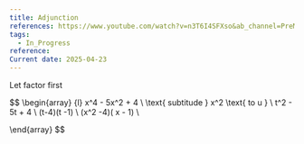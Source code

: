 ```yaml
---
title: Adjunction
references: https://www.youtube.com/watch?v=n3T6I4SFXso&ab_channel=PreMath
tags:
  - In_Progress
reference: 
Current date: 2025-04-23
---
```


Let factor first 


$$
\begin{array} {l}
 x^4 - 5x^2  + 4  \\
\text{ subtitude } x^2 \text{ to u }  \\
t^2   - 5t + 4   \\
(t-4)(t -1)  \\
(x^2  -4)( x  - 1) \\
 
\end{array} 
$$